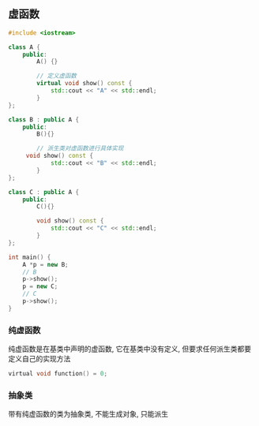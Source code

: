 <!--
 * @Description:
 * @Version: 1.0
 * @Author: DaLao
 * @Email: dalao_li@163.com
 * @Date: 2021-10-13 21:14:11
 * @LastEditors: DaLao
 * @LastEditTime: 2022-07-15 22:30:28
-->

## 虚函数

```c++
#include <iostream>

class A {
    public:
        A() {}

        // 定义虚函数
        virtual void show() const {
            std::cout << "A" << std::endl;
        }
};

class B : public A {
    public:
        B(){}

        // 派生类对虚函数进行具体实现
     void show() const {
            std::cout << "B" << std::endl;
        }
};

class C : public A {
    public:
        C(){}

        void show() const {
            std::cout << "C" << std::endl;
        }
};

int main() {
    A *p = new B;
    // B
    p->show();
    p = new C;
    // C
    p->show();
}
```


### 纯虚函数

纯虚函数是在基类中声明的虚函数, 它在基类中没有定义, 但要求任何派生类都要定义自己的实现方法

```c
virtual void function() = 0;
```


### 抽象类

带有纯虚函数的类为抽象类, 不能生成对象, 只能派生